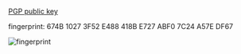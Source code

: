 [PGP public key](n33l4m1n.asc) 

fingerprint: 674B 1027 3F52 E488 418B  E727 ABF0 7C24 A57E DF67

![fingerprint](https://user-images.githubusercontent.com/8183905/183002031-22854789-9e4a-4f0c-92b1-b1e385be2695.png)
